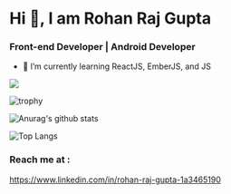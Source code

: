# Hi 👋, I am Rohan Raj Gupta
### Front-end Developer | Android Developer

- 🌱 I’m currently learning ReactJS, EmberJS, and JS 

![](https://komarev.com/ghpvc/?username=rohan09-raj&color=orange)

![trophy](https://github-profile-trophy.vercel.app/?username=rohan09-raj)

![Anurag's github stats](https://github-readme-stats.vercel.app/api?username=rohan09-raj)

![Top Langs](https://github-readme-stats.vercel.app/api/top-langs/?username=rohan09-raj&layout=compact)

### Reach me at : 
https://www.linkedin.com/in/rohan-raj-gupta-1a3465190
